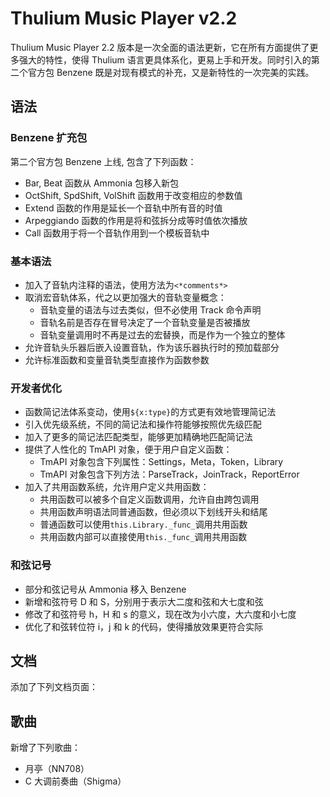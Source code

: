 # Thulium Music Player v2.2

Thulium Music Player 2.2 版本是一次全面的语法更新，它在所有方面提供了更多强大的特性，使得 Thulium 语言更具体系化，更易上手和开发。同时引入的第二个官方包 Benzene 既是对现有模式的补充，又是新特性的一次完美的实践。

## 语法

### Benzene 扩充包

第二个官方包 Benzene 上线, 包含了下列函数：
- Bar, Beat 函数从 Ammonia 包移入新包
- OctShift, SpdShift, VolShift 函数用于改变相应的参数值
- Extend 函数的作用是延长一个音轨中所有音的时值
- Arpeggiando 函数的作用是将和弦拆分成等时值依次播放
- Call 函数用于将一个音轨作用到一个模板音轨中

### 基本语法

- 加入了音轨内注释的语法，使用方法为`<*comments*>`
- 取消宏音轨体系，代之以更加强大的音轨变量概念：
  - 音轨变量的语法与过去类似，但不必使用 Track 命令声明
  - 音轨名前是否存在冒号决定了一个音轨变量是否被播放
  - 音轨变量调用时不再是过去的宏替换，而是作为一个独立的整体
- 允许音轨头乐器后嵌入设置音轨，作为该乐器执行时的预加载部分
- 允许标准函数和变量音轨类型直接作为函数参数

### 开发者优化

- 函数简记法体系变动，使用`${x:type}`的方式更有效地管理简记法
- 引入优先级系统，不同的简记法和操作符能够按照优先级匹配
- 加入了更多的简记法匹配类型，能够更加精确地匹配简记法
- 提供了人性化的 TmAPI 对象，便于用户自定义函数：
  - TmAPI 对象包含下列属性：Settings，Meta，Token，Library
  - TmAPI 对象包含下列方法：ParseTrack，JoinTrack，ReportError
- 加入了共用函数系统，允许用户定义共用函数：
  - 共用函数可以被多个自定义函数调用，允许自由跨包调用
  - 共用函数声明语法同普通函数，但必须以下划线开头和结尾
  - 普通函数可以使用`this.Library._func_`调用共用函数
  - 共用函数内部可以直接使用`this._func_`调用共用函数

### 和弦记号

- 部分和弦记号从 Ammonia 移入 Benzene
- 新增和弦符号 D 和 S，分别用于表示大二度和弦和大七度和弦
- 修改了和弦符号 h，H 和 s 的意义，现在改为小六度，大六度和小七度
- 优化了和弦转位符 i，j 和 k 的代码，使得播放效果更符合实际

## 文档

添加了下列文档页面：

## 歌曲

新增了下列歌曲：
- 月亭（NN708）
- C 大调前奏曲（Shigma）

